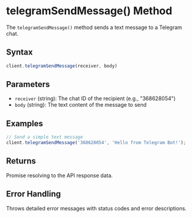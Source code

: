 # telegramSendMessage() Method

The `telegramSendMessage()` method sends a text message to a Telegram chat.

## Syntax
```javascript
client.telegramSendMessage(receiver, body)
```

## Parameters
- `receiver` (string): The chat ID of the recipient (e.g., "368628054")
- `body` (string): The text content of the message to send

## Examples
```javascript
// Send a simple text message
client.telegramSendMessage('368628054', 'Hello from Telegram Bot!');
```

## Returns
Promise resolving to the API response data.

## Error Handling
Throws detailed error messages with status codes and error descriptions.